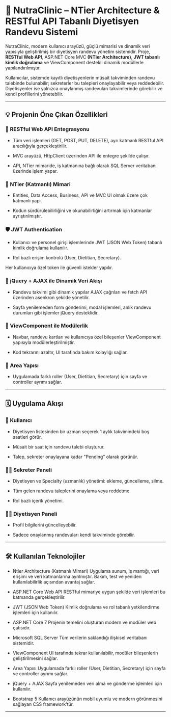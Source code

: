 # 🥗 NutraClinic – NTier Architecture & RESTful API Tabanlı Diyetisyen Randevu Sistemi
NutraClinic, modern kullanıcı arayüzü, güçlü mimarisi ve dinamik veri yapısıyla geliştirilmiş bir diyetisyen randevu yönetim sistemidir. Proje, **RESTful Web API**, ASP.NET Core MVC **(NTier Architecture)**, **JWT tabanlı kimlik doğrulama** ve ViewComponent destekli dinamik modüllerle yapılandırılmıştır.

Kullanıcılar, sistemde kayıtlı diyetisyenlerin müsait takviminden randevu talebinde bulunabilir; sekreterler bu talepleri onaylayabilir veya reddedebilir. Diyetisyenler ise yalnızca onaylanmış randevuları takvimlerinde görebilir ve kendi profillerini yönetebilir.

-----


## 💡 Projenin Öne Çıkan Özellikleri


### 🔗 RESTful Web API Entegrasyonu

- Tüm veri işlemleri (GET, POST, PUT, DELETE), ayrı katmanlı RESTful API aracılığıyla gerçekleştirilir.

- MVC arayüzü, HttpClient üzerinden API ile entegre şekilde çalışır.

- API, NTier mimaride, iş katmanına bağlı olarak SQL Server veritabanı üzerinde işlem yapar.

### 🧱 NTier (Katmanlı) Mimari

- Entities, Data Access, Business, API ve MVC UI olmak üzere çok katmanlı yapı.

- Kodun sürdürülebilirliğini ve okunabilirliğini artırmak için katmanlar ayrıştırılmıştır.

### 🛡️ JWT Authentication

- Kullanıcı ve personel girişi işlemlerinde JWT (JSON Web Token) tabanlı kimlik doğrulama kullanılır.

- Rol bazlı erişim kontrolü (User, Dietitian, Secretary).

Her kullanıcıya özel token ile güvenli istekler yapılır.

### 🔄 jQuery + AJAX ile Dinamik Veri Akışı

- Randevu takvimi gibi dinamik yapılar AJAX çağrıları ve fetch API üzerinden asenkron şekilde yönetilir.

- Sayfa yenilemeden form gönderimi, modal işlemleri, anlık randevu durumları gibi işlemler jQuery desteklidir.

### 🧩 ViewComponent ile Modülerlik

- Navbar, randevu kartları ve kullanıcıya özel bileşenler ViewComponent yapısıyla modülerleştirilmiştir.

- Kod tekrarını azaltır, UI tarafında bakım kolaylığı sağlar.


### 🔎 Area Yapısı
- Uygulamada farklı roller (User, Dietitian, Secretary) için sayfa ve controller ayrımı sağlar.

-----


## 🗓️ Uygulama Akışı

### 👤 Kullanıcı

- Diyetisyen listesinden bir uzman seçerek 1 aylık takvimindeki boş saatleri görür.

- Müsait bir saat için randevu talebi oluşturur.

- Talep, sekreter onaylayana kadar "Pending" olarak görünür.

### 🧑‍💼 Sekreter Paneli

- Diyetisyen ve Specialty (uzmanlık) yönetimi: ekleme, güncelleme, silme.

- Tüm gelen randevu taleplerini onaylama veya reddetme.

- Rol bazlı içerik yönetimi.

### 👩‍⚕️ Diyetisyen Paneli

- Profil bilgilerini güncelleyebilir.

- Sadece onaylanmış randevuları kendi takviminde görebilir.


-----


## 🛠️ Kullanılan Teknolojiler


- Ntier Architecture (Katmanlı Mimari)
 Uygulama sunum, iş mantığı, veri erişimi ve veri katmanlarına ayrılmıştır. Bakım, test ve yeniden kullanılabilirlik açısından avantaj sağlar.
  
- ASP.NET Core Web API
 RESTful mimariye uygun şekilde veri işlemleri bu katmanda gerçekleştirilir.

- JWT (JSON Web Token)
  Kimlik doğrulama ve rol tabanlı yetkilendirme işlemleri için kullanılır.

- ASP.NET Core 7
  Projenin temelini oluşturan modern ve modüler web çatısıdır.

- Microsoft SQL Server
  Tüm verilerin saklandığı ilişkisel veritabanı sistemidir.

- ViewComponent
  UI tarafında tekrar kullanılabilir, modüler bileşenlerin geliştirilmesini sağlar.

- Area Yapısı
  Uygulamada farklı roller (User, Dietitian, Secretary) için sayfa ve controller ayrımı sağlar.

- jQuery + AJAX
  Sayfa yenilemeden veri alma ve gönderme işlemleri için kullanılır.

- Bootstrap 5
  Kullanıcı arayüzünün mobil uyumlu ve modern görünmesini sağlayan CSS framework’tür.



-----
